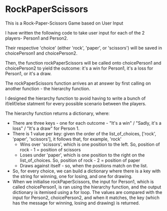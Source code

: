 # RockPaperScissors
This is a Rock-Paper-Scissors Game based on User Input

I have written the following code to take user input for each of the 2 players- Person1 and Person2.

Their respective 'choice' (either 'rock', 'paper', or 'scissors') will be saved in choicePerson1 and choicePerson2.

Then, the function rockPaperScissors will be called onto choicePerson1 and choicePerson2 to yield the outcome: it's a win for Person1, it's a loss for Person1, or it's a draw.

The rockPaperScissors function arrives an at answer by first calling on another function - the hierarchy function.

I designed the hierarchy function to  avoid having to write a bunch of if/elif/else statment for every possible scenario between the players.

The hierarchy function returns a dictionary, where:
* There are three keys - one for each outcome - "It's a win" / "Sadly, it's a loss" / "It's a draw" for Person 1.
* There is 1 value per key: given the order of the list_of_choices, ['rock', 'paper', 'scissors'], it follows that, for example, 'rock'
    * Wins over 'scissors', which is one position to the left. So, position of rock - 1 = position of scissors
    * Loses under 'paper', which is one position to the right on the list_of_choices. So, position of rock - 2 = position of paper
    * Draws against itself - so, when the positions match on the list.
* So, for every choice, we can build a dictionary where there is a key with the string for winning, one for losing, and one for drawing.
* When we initialise rockPaperScissors, the input for Person1, which is called choicePerson1, is ran using the hierarchy function, and the output dictionary is 
        itemised using a for loop. The values are compared with the input for Person2, choicePerson2, and when it matches, the key (which has the message for winning,
        losing and drawing) is returned.
